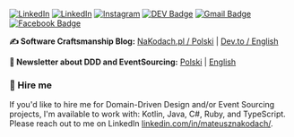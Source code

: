 [![LinkedIn](https://github.com/MateuszNaKodach/MateuszNaKodach/assets/18637116/5fa414f4-9479-4552-b99a-928177809ecb)](https://nakodach.pl)
<a href="https://www.linkedin.com/in/MateuszNaKodach/" target="_blank"><img src="https://img.shields.io/badge/LinkedIn-%230077B5.svg?&style=flat-square&logo=linkedin&logoColor=white" alt="LinkedIn"></a>
<a href="https://www.https://www.instagram.com/nakodach_pl/" target="_blank"><img src="https://img.shields.io/badge/Instagram-%23E4405F.svg?&style=flat-square&logo=instagram&logoColor=white" alt="Instagram"></a>
[![DEV Badge](https://img.shields.io/badge/-DEV.to-000?style=flat-square&logo=dev.to&logoColor=white&link=https://dev.to/mateusznowak)](https://dev.to/mateusznowak)
[![Gmail Badge](https://img.shields.io/badge/-Gmail-c14438?style=flat-square&logo=Gmail&logoColor=white&link=mailto:mateusz@nakodach.pl)](mailto:mateusz@nakodach.pl)
[![Facebook Badge](https://img.shields.io/badge/-Facebook-3b5998?style=flat-square&labelColor=3b5998&logo=facebook&logoColor=white&link=https://www.facebook.com/nakodach/)](https://www.facebook.com/nakodach/)

**✍️ Software Craftsmanship Blog:** [NaKodach.pl / Polski](https://nakodach.pl) | [Dev.to / English](https://dev.to/mateusznowak)

**📩 Newsletter about DDD and EventSourcing:** [Polski](https://nakodach.pl/lista-mailingowa/) | [English](https://subscribepage.io/mateusznowak)

### 💼 Hire me
If you'd like to hire me for Domain-Driven Design and/or Event Sourcing projects, I'm available to work with:
Kotlin, Java, C#, Ruby, and TypeScript.
Please reach out to me on LinkedIn [linkedin.com/in/mateusznakodach/](https://www.linkedin.com/in/mateusznakodach/).

<!--
----

On my profile you can find many repositories, which show evolution of my programming skills. 

You may be scared by some ugly projects from a long time ago in this galaxy. Although for me it's also valuable to show something like this, because it shows my progress. 
It doesn't matter how code on yours GitHub looks now. It's important how it was 2-3 years ago and what you have learned since then. This is the way to show that you have X years of experience - not 1 year repeated X times.
The most important skills in programming are programming language agnostic (I use Kotlin / TypeScript / C#). For me it'd be Domain-Driven Design, Test-Driven Development, Design Patterns, SOLID, principles of OOP and functional programming and of course Event Sourcing. Those methods, apart from providing high quality code, could give a real business advantage over the competition.

[![Stack Overflow](https://img.shields.io/badge/-Stack%20Overflow-222222?style=flat-square&logo=stack-overflow&logoColor=white&link=https://stackoverflow.com/users/6715769/mateusz-nowak?tab=profile)](https://stackoverflow.com/users/6715769/mateusz-nowak?tab=profile)
**nowakprojects/nowakprojects** is a ✨ _special_ ✨ repository because its `README.md` (this file) appears on your GitHub profile.
![github stats](https://github-readme-stats.vercel.app/api?username=nowakprojects&show_icons=true)
[![Twitter Badge](https://img.shields.io/badge/-Twitter-1da1f2?style=flat-square&labelColor=1da1f2&logo=twitter&logoColor=white&link=https://twitter.com/MateuszNaKodach/)](https://twitter.com/MateuszNaKodach/)

[![DEV Badge](https://img.shields.io/badge/-DEV.to-000?style=flat-square&logo=dev.to&logoColor=white&link=https://dev.to/mateusznowak)](https://dev.to/mateusznowak)
[![Medium Badge](https://img.shields.io/badge/-Medium-000?style=flat-square&logo=Medium&logoColor=white&&link=https://medium.com/@weltonfelix)](https://medium.com/@weltonfelix)
[![Whatsapp Badge](https://img.shields.io/badge/-Whatsapp-4CA143?style=flat-square&labelColor=4CA143&logo=whatsapp&logoColor=white&link=https://api.whatsapp.com/send?phone=5581984434580&text=Hi!)](https://api.whatsapp.com/send?phone=5581984434580&text=Hi!)

<br />

<div><p>The projects I am currently working on: </p></div>

[![ReadMe Card](https://github-readme-stats.vercel.app/api/pin/?username=nowakprojects&repo=kt-time-traveler)](https://github.com/nowakprojects/kt-time-traveler)
[![ReadMe Card](https://github-readme-stats.vercel.app/api/pin/?username=nowakprojects&repo=DDD.EventSourcing.PortsAndAdapters.TypeScript.NestJS.Chess)](https://github.com/nowakprojects/DDD.EventSourcing.PortsAndAdapters.TypeScript.NestJS.Chess)


Here are some ideas to get you started:

- 🔭 I’m currently working on ...
- 🌱 I’m currently learning ...
- 👯 I’m looking to collaborate on ...
- 🤔 I’m looking for help with ...
- 💬 Ask me about ...
- 📫 How to reach me: ...
- 😄 Pronouns: ...
- ⚡ Fun fact: ...
-->
